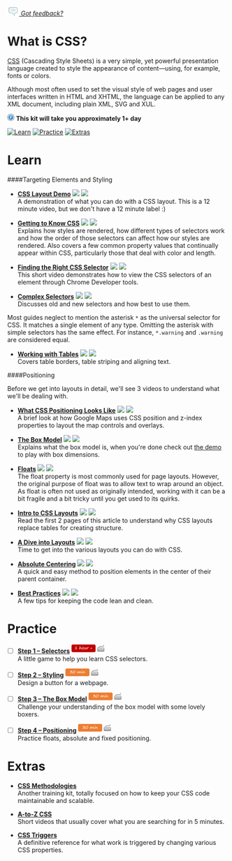 *[![Feedback](/assets/feedback.gif) Got feedback?](https://docs.google.com/a/wix.com/forms/d/1aJHLJJsRKY_5TgHgsqh1Yrkt_EYaDkm-t8wCKNqGLMo/viewform?usp=send_form)*

# What is CSS?

[CSS](https://en.wikipedia.org/wiki/Cascading_Style_Sheets) (Cascading Style Sheets) is a very simple, 
yet powerful presentation language created to style the appearance of content—using, for example, fonts or colors.

Although most often used to set the visual style of web pages and user interfaces written in HTML and XHTML, 
the language can be applied to any XML document, including plain XML, SVG and XUL. 

![](/assets/clock-16.png) **This kit will take you approximately 1+ day**

<a href="#learn"><img src="https://github.com/wix/fed-training-kit/blob/master/assets/btn-learn.png" alt="Learn" height="48" width="140"></img></a>
<a href="#practice"><img src="https://github.com/wix/fed-training-kit/blob/master/assets/btn-practice.png" alt="Practice" height="48" width="140"></img></a>
<a href="#extras"><img src="https://github.com/wix/fed-training-kit/blob/master/assets/btn-extras.png" alt="Extras" height="48" width="140"></img></a>


# Learn

####Targeting Elements and Styling

- **[CSS Layout Demo](https://www.youtube.com/watch?v=0afZj1G0BIE)** <a href="#"><img src="https://github.com/wix/fed-training-kit/blob/master/assets/time-5m.png"></img></a> <a href="#"><img src="https://github.com/wix/fed-training-kit/blob/master/assets/tag-video.png"></img></a>   
  A demonstration of what you can do with a CSS layout. This is a 12 minute video, but we don't have a 12 minute label :)

- **[Getting to Know CSS](http://learn.shayhowe.com/html-css/getting-to-know-css/)** <a href="#"><img src="https://github.com/wix/fed-training-kit/blob/master/assets/time-1h.png"></img></a> <a href="#"><img src="https://github.com/wix/fed-training-kit/blob/master/assets/tag-read.png"></img></a>   
  Explains how styles are rendered, how different types of selectors work and how the order of those selectors can affect how our styles are rendered. Also covers a few common property values that continually appear within CSS, particularly those that deal with color and length.

- **[Finding the Right CSS Selector](https://www.youtube.com/watch?v=V2aAEzlvyDc)** <a href="#"><img src="https://github.com/wix/fed-training-kit/blob/master/assets/time-5m.png"></img></a> <a href="#"><img src="https://github.com/wix/fed-training-kit/blob/master/assets/tag-video.png"></img></a>   
  This short video demonstrates how to view the CSS selectors of an element through Chrome Developer tools.

- **[Complex Selectors](http://learn.shayhowe.com/advanced-html-css/complex-selectors/)** <a href="#"><img src="https://github.com/wix/fed-training-kit/blob/master/assets/time-1h.png"></img></a> <a href="#"><img src="https://github.com/wix/fed-training-kit/blob/master/assets/tag-read.png"></img></a>   
  Discusses old and new selectors and how best to use them.

Most guides neglect to mention the asterisk `*` as the universal selector for CSS. 
It matches a single element of any type. Omitting the asterisk with simple selectors has the same effect. 
For instance, `*.warning` and `.warning` are considered equal.

- **[Working with Tables](http://learn.shayhowe.com/html-css/organizing-data-with-tables/#table-borders)** <a href="#"><img src="https://github.com/wix/fed-training-kit/blob/master/assets/time-1h.png"></img></a> <a href="#"><img src="https://github.com/wix/fed-training-kit/blob/master/assets/tag-read.png"></img></a>   
  Covers table borders, table striping and aligning text.


####Positioning

Before we get into layouts in detail, we'll see 3 videos to understand what we'll be dealing with.


- **[What CSS Positioning Looks Like](https://www.youtube.com/watch?v=7f-LsuAnLMA)** <a href="#"><img src="https://github.com/wix/fed-training-kit/blob/master/assets/time-5m.png"></img></a> <a href="#"><img src="https://github.com/wix/fed-training-kit/blob/master/assets/tag-video.png"></img></a>   
  A brief look at how Google Maps uses CSS position and z-index properties to layout the map controls and overlays.

- **[The Box Model](http://www.atozcss.com/beginner/video/the-css-box-model/)** <a href="#"><img src="https://github.com/wix/fed-training-kit/blob/master/assets/time-5m.png"></img></a> <a href="#"><img src="https://github.com/wix/fed-training-kit/blob/master/assets/tag-video.png"></img></a>   
  Explains what the box model is, when you're done check out [the demo](http://guyroutledge.github.io/box-model/) to play with box dimensions.

- **[Floats](http://www.atozcss.com/intermediate/video/float-and-clear/)** <a href="#"><img src="https://github.com/wix/fed-training-kit/blob/master/assets/time-5m.png"></img></a> <a href="#"><img src="https://github.com/wix/fed-training-kit/blob/master/assets/tag-video.png"></img></a>   
  The float property is most commonly used for page layouts. However, the original purpose of float was to allow text to wrap around an object. As float is often not used as originally intended, working with it can be a bit fragile and a bit tricky until you get used to its quirks.

- **[Intro to CSS Layouts](http://archive.oreilly.com/pub/a/javascript/synd/2002/03/01/css_layout.html)** <a href="#"><img src="https://github.com/wix/fed-training-kit/blob/master/assets/time-30m.png"></img></a> <a href="#"><img src="https://github.com/wix/fed-training-kit/blob/master/assets/tag-read.png"></img></a>   
  Read the first 2 pages of this article to understand why CSS layouts replace tables for creating structure.

- **[A Dive into Layouts](http://learnlayout.com/)** <a href="#"><img src="https://github.com/wix/fed-training-kit/blob/master/assets/time-1h.png"></img></a> <a href="#"><img src="https://github.com/wix/fed-training-kit/blob/master/assets/tag-read.png"></img></a>   
  Time to get into the various layouts you can do with CSS.

- **[Absolute Centering](http://codepen.io/shshaw/full/gEiDt)** <a href="#"><img src="https://github.com/wix/fed-training-kit/blob/master/assets/time-1h.png"></img></a> <a href="#"><img src="https://github.com/wix/fed-training-kit/blob/master/assets/tag-read.png"></img></a>   
  A quick and easy method to position elements in the center of their parent container.

- **[Best Practices](http://learn.shayhowe.com/html-css/writing-your-best-code/#css-coding-practices)** <a href="#"><img src="https://github.com/wix/fed-training-kit/blob/master/assets/time-30m.png"></img></a> <a href="#"><img src="https://github.com/wix/fed-training-kit/blob/master/assets/tag-read.png"></img></a>   
  A few tips for keeping the code lean and clean.


# Practice

- [ ] **[Step 1 – Selectors](http://flukeout.github.io/)** <a href="#"><img src="/assets/time-1h.png"></img></a> <a href="#"><img src="/assets/tag-handson.png"></img></a>     
  A little game to help you learn CSS selectors. 

- [ ] **[Step 2 – Styling](https://www.codecademy.com/courses/web-beginner-en-UuBLw/0/1?curriculum_id=50579fb998b470000202dc8b)** <a href="#"><img src="/assets/time-30m.png"></img></a> <a href="#"><img src="/assets/tag-handson.png"></img></a>     
  Design a button for a webpage.

- [ ] **[Step 3 – The Box Model](https://www.khanacademy.org/computing/computer-programming/html-css/css-layout-properties/p/challenge-the-boxer-model)** <a href="#"><img src="/assets/time-30m.png"></img></a> <a href="#"><img src="/assets/tag-handson.png"></img></a>     
  Challenge your understanding of the box model with some lovely boxers.

- [ ] **[Step 4 – Positioning](https://www.codecademy.com/courses/advanced-css-positioning/0/1)** <a href="#"><img src="/assets/time-30m.png"></img></a> <a href="#"><img src="/assets/tag-handson.png"></img></a>     
  Practice floats, absolute and fixed positioning.
  

# Extras

- **[CSS Methodologies](https://github.com/wix/fed-training-kit/blob/master/Content/CSS%20Methodologies.md)**    
  Another training kit, totally focused on how to keep your CSS code maintainable and scalable. 

- **[A-to-Z CSS](http://www.atozcss.com)**    
  Short videos that usually cover what you are searching for in 5 minutes.

- **[CSS Triggers](http://csstriggers.com/)**    
  A definitive reference for what work is triggered by changing various CSS properties.



